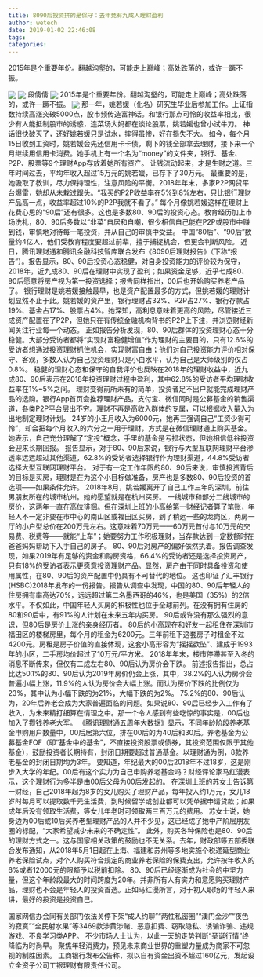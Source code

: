 ```yaml
---
title: 8090后投资拼的是保守：去年竟有九成人理财盈利
author: wetech
date: 2019-01-02 22:46:08
tags: 
categories: 
---
```

2015年是个重要年份。翻越沟壑的，可能走上巅峰；高处跌落的，或许一蹶不振。
<!-- more -->
<img align="center" border="0" src="https://imgcdn.yicai.com/uppics/images/2019/01/66343b91ffea78483dad623bdb351a02.jpg" />
<img align="center" border="0" src="https://imgcdn.yicai.com/uppics/images/2019/01/18adc242dc2d0c840bb1777b0ca69517.jpg" />
段倩倩
<img align="center" border="0" src="https://imgcdn.yicai.com/uppics/images/2019/01/6921830fb5027a675412fc8d3519070d.jpg" />
2015年是个重要年份。翻越沟壑的，可能走上巅峰；高处跌落的，或许一蹶不振。
<img align="center" border="0" src="https://imgcdn.yicai.com/uppics/images/2019/01/55e2596001f1817355ce5ead76fff740.jpg" />
那一年，姚若媛（化名）研究生毕业后参加工作。上证指数持续高涨突破5000点，股市频传造富神话。和银行那点可怜的收益率相比，很少有人能抵制股市的诱惑，连菜场大妈都在谈论股票，姚若媛也曾小试牛刀。
神话很快破灭了，还好姚若媛只是试水，摔得虽惨，好在损失不大。
如今，每个月15日收到工资时，姚若媛会先还信用卡卡债，剩下的钱全部拿去理财，接下来一个月继续用信用卡消费。她手机上有一个名为“money”的文件夹，银行、基金、P2P、股票等9个理财App存放着她所有资产。
让钱流动起来，才是生财之道。三年时间过去，平均年收入超过15万元的姚若媛，已存下了30万元。
最重要的是，她吸取了教训，尽力保持理性，注意风险的平衡。2018年年末，多家P2P网贷平台爆雷，她却从未栽过跟头。“我买的P2P收益率在5%到8%左右，只比银行理财产品高一点，收益率超过10%的P2P我就不看了。”
每个月像姚若媛这样在理财上花费心思的“90后”还有很多。这也是多数80、90后的投资心态。教育经历加上市场洗礼，80、90后多数以“韭菜”自居和自嘲，很少相信自己能在P2P或股市中赚到钱，审慎地对待每一笔投资，并从自己的审慎中受益。
中国“80后”、“90后”数量约4亿人，他们受教育程度要超过前辈，擅于捕捉机会，但更会判断风险。
近日，腾讯理财通和腾讯金融科技智库联合发布《8090后理财报告》（下称“报告”）。报告显示，80、90后投资心态稳健，对自身投资能力的评价较为保守，2018年，近九成80、90后在理财中实现了盈利；如果资金足够，近乎七成80、90后愿意将房产视为第一投资选择；报告同样指出，00后也开始购买养老产品了。
银行理财是姚若媛接触最早，也是资产配置最多的方式，但姚若媛的理财计划显然不止于此。姚若媛的资产里，银行理财占32%、P2P占27%、银行存款占19%、基金占17%、股票占4%。她深知，高利息意味着更高的风险，尽管接近三成资产配置在了P2P，但她只在有传统金融机构背书的P2P上下注，并浏览财经新闻关注行业每一个动态。
正如报告分析发现，80、90后群体的投资理财心态十分稳健。大部分受访者都将“实现财富稳健增值”作为理财的主要目的，只有12.6%的受访者想通过投资理财抓住机会，实现财富自由；他们对自己投资能力评价相对保守、客观，多数人认为自己投资理财只是小白水平，认为自己是大师级别的仅占0.8%。
稳健的理财心态和保守的自我评价也反映在2018年的理财收益中，近九成80、90后表示在2018年投资理财过程中盈利，其中62.8%的受访者平均理财收益率在1%~5%之间。
理财变得前所未有的简单，投资者足不出户就能完成理财产品的选购。银行App首页会推荐理财产品，支付宝、微信同时是公募基金的销售渠道，各类P2P平台层出不穷。理财不再是高收入群体的专属，可以根据收入量入为出地制定理财计划。
24岁的小王月收入为6000元，她再三强调自己“工资少得可怜”，却会把每个月收入的六分之一用于理财，方式是在微信理财通上购买基金。她表示，自己充分理解了“定投”概念，手里的基金是亏损状态，但她相信低谷投资会迎来长期回报。
报告显示，对于80、90后来说，银行与大型互联网理财平台渗透率远远超过其他渠道，62.8%的受访者选择银行作为理财渠道，44.8%受访者选择大型互联网理财平台。
对于有一定工作年限的80、90后来说，审慎投资背后的目标是买房，理财是在为这个小目标做准备，房产也是多数80、90后投资的首选项——如果条件允许。
2018年8月，姚若媛离开了自己工作三年的深圳，前往男朋友所在的城市杭州。她的愿望就是在杭州买房。
一线城市和部分二线城市的房价，这两年一直在高位徘徊。但在深圳上班的小高给第一财经记者算了笔账，年轻人不一定非要在市中心的南山区或福田区买房，到了稍远一些的龙岗区，两房一厅的小户型总价在200万元左右。这意味着70万元——60万元首付与10万元的交易费、税费等——就能“上车”；她要努力工作积极理财，当存款达到一定数额时在爸爸妈妈帮助下入手自己的房子。
80、90后对房产的偏好依然执着。报告调查发现，如果2019年有足够的资金和购房资格，66.4%的受访者还是选择投资房产，只有18%的受访者表示更愿意投资理财产品。显然，房产由于同时具备投资和使用属性，在80、90后的资产配置中仍具有不可替代的地位。
这也印证了汇丰银行(HSBC)2018年发布的一份报告。报告从调查中发现，中国的80、90后年轻人的住房拥有率高达70%，远远超过第二名墨西哥的46%，也是美国（35%）的2倍水平。不仅如此，中国年轻人买房的积极性也位于全球前列。在没有拥有住房的80和90后中，有91%的人计划在未来五年内买房。
90后或许没有那么强烈的意识，但80后是房价上涨的亲身经历者。
80后的小高现在和好友一起租住在深圳市福田区的楼梯房里，每个月的租金为6200元。三年前租下这套房子时租金不过4200元。房租是房子价值的直接体现，这套小高形容为“摇摇欲坠”、建成于1993年的小区，二手房均价超过了10万元/平方米。
2018年年末，楼市停滞甚至入冬的消息不断传来，但仅有二成左右80、90后认为房价会下跌。
前述报告指出，总占比达50.1%的80、90后认为2019年房价仍会上涨，其中，38.2%的人认为房价会普遍小幅上涨，11.9%的人认为房价会大幅上涨。而认为房价下跌的比例仅为23%，其中认为小幅下跌的为21%，大幅下跌的为2%。
75.2%的80、90后认为，20年后养老会成为大家普遍面临的问题。如果说80、90后已经步入工作有了收入，为未来精打细算在情理之中。那一个令人感到有些吃惊的事实是，00后也加入了攒钱养老大军。
《腾讯理财通五周年大数据》显示，不同年龄阶段养老基金申购用户数量中，00后居第六位，排在00后的为40后和30后。养老基金为公募基金FOF（即“基金中的基金”，不直接投资股票或债券，其投资范围仅限于其他基金），鼓励投资者长期持有，封闭日期要超过普通基金。以理财通为例，8款养老基金的封闭日期均为3年。
要知道，年纪最大的00后2018年不过18岁，这是刚步入大学的年纪。00后有这个实力为自己申购养老基金吗？财经评论家马红漫表示，这个理财行为多半是由00后父母为00后发起的。
在深圳上班的苏女士告诉第一财经，自己2018年起为8岁的女儿购买了理财产品，每年投入约1万元，女儿18岁时每月可以提取数千元生活费，到时候留学或创业都可以凭单据申请贷款；如果成年后没有领取生活费，等女儿年老时可领取两三百万元的费用。
苏女士说，她身边为00后或10后买养老型理财产品的人并不少见，这已经成了她中产阶层朋友圈的标配，“大家希望减少未来的不确定性”。
此外，购买各种保险也是80、90后的理财方式之一。这与国家相关政策的鼓励也不无关系。去年，财政部等五部委联合发布通知，从2018年5月1日起在上海、福建和苏州等多地实施个税递延型商业养老保险试点，对个人购买符合规定的商业养老保险的保费支出，允许按年收入的6%或者12000元的限额予以税前扣除。
80、90后已经逐渐成为社会的中坚力量，但这个年龄段最大的时间跨度为20年。并非所有人有实力和意愿购买理财产品，理财也不会是年轻人的投资首选。正如马红漫所言，对于初入职场的年轻人来讲，最好的投资是投资自己。
 
 
国家网信办会同有关部门依法关停下架“成人约聊”“两性私密圈”“澳门金沙”“夜色的寂寞”“全民射水果”等3469款涉黄涉赌、恶意扣费、窃取隐私、诱骗诈骗、违规游戏、不良学习类APP。
不少市场人士认为，以此一天的走势判断“圣诞行情”终降临为时尚早。
聚焦年轻消费力，预见未来商业世界的重塑力量成为商家不可忽视的制胜因素。
工商银行发布公告称，拟以自有资金出资不超过160亿元，发起设立全资子公司工银理财有限责任公司。
